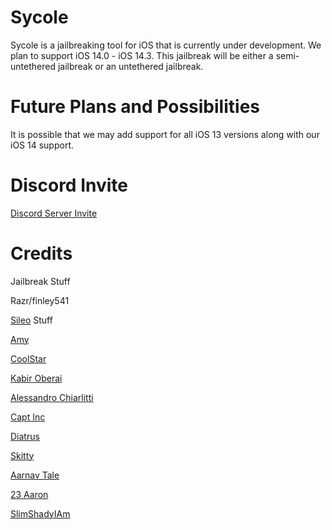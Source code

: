 # Sycole

Sycole is a jailbreaking tool for iOS that is currently under development. We plan to support iOS 14.0 - iOS 14.3. This jailbreak will be either a semi-untethered jailbreak or an untethered jailbreak.

# Future Plans and Possibilities

It is possible that we may add support for all iOS 13 versions along with our iOS 14 support.

# Discord Invite

[Discord Server Invite](https://discord.gg/9KpxnSy6yE)

# Credits

Jailbreak Stuff

Razr/finley541

[Sileo](https://getsileo.app) Stuff

[Amy](https://www.twitter.com/elihwyma)

[CoolStar](https://www.twitter.com/CStar_OW)

[Kabir Oberai](https://www.twitter.com/kabiroberai)

[Alessandro Chiarlitti](https://www.twitter.com/aesign_)

[Capt Inc](https://www.twitter.com/MrBeast)

[Diatrus](https://www.twitter.com/Diatrus)

[Skitty](https://www.twitter.com/Skittyblock)

[Aarnav Tale](https://www.twitter.com/aarnavtale)

[23 Aaron](https://www.twitter.com/23Aaron_)

[SlimShadyIAm](https://www.twitter.com/slimshadydev)
